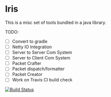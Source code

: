 Iris
====

This is a misc set of tools bundled in a java library. 

TODO:
- [ ] Convert to gradle
- [ ] Netty IO Integration
- [ ] Server to Server Com System
- [ ] Server to Client Com System
- [ ] Packet Crafter
- [ ] Packet dispatch/formatter
- [ ] Packet Creator
- [ ] Work on Travis CI build check

[![Build Status](https://travis-ci.org/slimshadeey1/Iris.svg?branch=master)](https://travis-ci.org/slimshadeey1/Iris)
